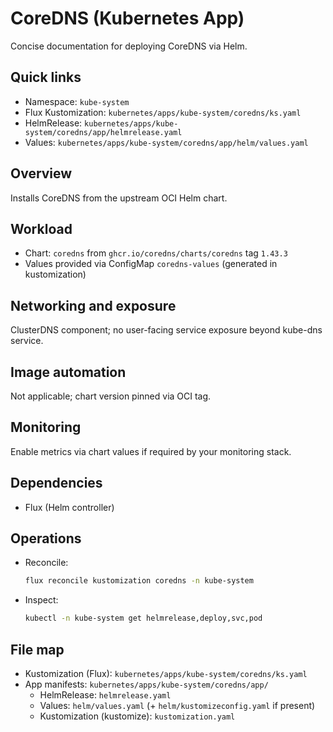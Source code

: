 # CoreDNS (Kubernetes App)

Concise documentation for deploying CoreDNS via Helm.

## Quick links

- Namespace: `kube-system`
- Flux Kustomization: `kubernetes/apps/kube-system/coredns/ks.yaml`
- HelmRelease: `kubernetes/apps/kube-system/coredns/app/helmrelease.yaml`
- Values: `kubernetes/apps/kube-system/coredns/app/helm/values.yaml`

## Overview

Installs CoreDNS from the upstream OCI Helm chart.

## Workload

- Chart: `coredns` from `ghcr.io/coredns/charts/coredns` tag `1.43.3`
- Values provided via ConfigMap `coredns-values` (generated in kustomization)

## Networking and exposure

ClusterDNS component; no user-facing service exposure beyond kube-dns service.

## Image automation

Not applicable; chart version pinned via OCI tag.

## Monitoring

Enable metrics via chart values if required by your monitoring stack.

## Dependencies

- Flux (Helm controller)

## Operations

- Reconcile:

  ```sh
  flux reconcile kustomization coredns -n kube-system
  ```

- Inspect:

  ```sh
  kubectl -n kube-system get helmrelease,deploy,svc,pod
  ```

## File map

- Kustomization (Flux): `kubernetes/apps/kube-system/coredns/ks.yaml`
- App manifests: `kubernetes/apps/kube-system/coredns/app/`
  - HelmRelease: `helmrelease.yaml`
  - Values: `helm/values.yaml` (+ `helm/kustomizeconfig.yaml` if present)
  - Kustomization (kustomize): `kustomization.yaml`